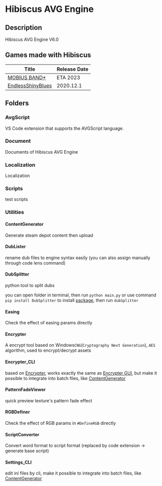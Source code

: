 # Hibiscus AVG Engine

## Description

Hibiscus AVG Engine V6.0

## Games made with Hibiscus

| Title                                                            | Release Date |
| ---------------------------------------------------------------- | ------------ |
| [MOBIUS BAND*](https://store.steampowered.com/app/2123380/)      | ETA 2023     |
| [EndlessShinyBlues](https://store.steampowered.com/app/1315620/) | 2020.12.1    |

## Folders

### AvgScript

VS Code extension that supports the AVGScript language.

### Document

Documents of Hibiscus AVG Engine

### Localization

Localization

### Scripts

test scripts

### Utilities

#### ContentGenerator

Generate steam depot content then upload

#### DubLister

rename dub files to engine syntax easily (you can also assign manually through code lens command)

#### DubSplitter

python tool to split dubs

you can open folder in terminal, then run `python main.py`
or use command `pip install DubSplitter` to install [package](https://pypi.org/project/DubSplitter/), then run `dubSplitter`

#### Easing

Check the effect of easing params directly

#### Encrypter

A encrypt tool based on Windows`CNG`(`Cryptography Next Generation`), `AES` algorithm, used to encrypt/decrypt assets

#### Encrypter_CLI

based on [Encrypter](https://github.com/defisym/OpenFusionExamples/tree/master/Extensions/Encrypter), works exactly the same as [Encrypter GUI](https://github.com/defisym/HibiscusAVGEngine/tree/main/Utilities/Encrypter), but make it possible to integrate into batch files, like [ContentGenerator](https://github.com/defisym/HibiscusAVGEngine/tree/main/Utilities/ContentGenerator)

#### PatternFadeViewer

quick preview texture's pattern fade effect

#### RGBDefiner

Check the effect of RGB params in `#DefineRGB` directly

#### ScriptConverter

Convert word format to script format (replaced by code extension -> generate base script)

#### Settings_CLI

edit ini files by cli, make it possible to integrate into batch files, like [ContentGenerator](https://github.com/defisym/HibiscusAVGEngine/tree/main/Utilities/ContentGenerator)
